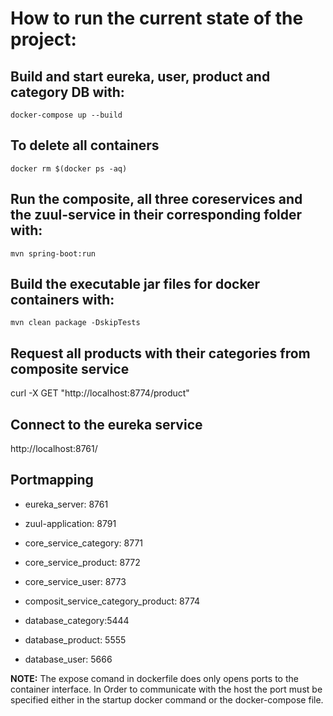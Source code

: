 # How to run the current state of the project:

## Build and start eureka, user, product and category DB with:

```docker-compose up --build```

## To delete all containers
``` docker rm $(docker ps -aq) ```

## Run the composite, all three coreservices and the zuul-service in their corresponding folder with:
```mvn spring-boot:run``` 

## Build the executable jar files for docker containers with:
```mvn clean package -DskipTests```

## Request all products with their categories from composite service

curl -X GET "http://localhost:8774/product"

## Connect to the eureka service

http://localhost:8761/

## Portmapping

- eureka_server: 8761
- zuul-application: 8791

- core_service_category: 8771 
- core_service_product: 8772
- core_service_user: 8773
- composit_service_category_product: 8774

- database_category:5444
- database_product: 5555
- database_user: 5666


**NOTE:** The expose comand in dockerfile does only opens ports to the container interface. In Order to communicate with the host
the port must be specified either in the startup docker command or the docker-compose file.